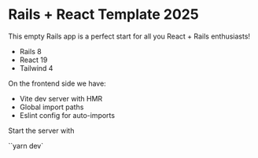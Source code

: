 # Rails + React Template 2025

This empty Rails app is a perfect start for all you React + Rails enthusiasts!

- Rails 8
- React 19
- Tailwind 4

On the frontend side we have:

- Vite dev server with HMR
- Global import paths
- Eslint config for auto-imports

Start the server with

``yarn dev`

